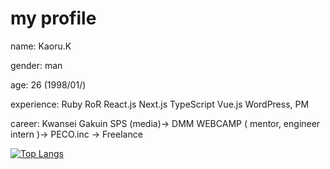 # my profile 
 name: Kaoru.K
 
 gender: man

 age: 26 (1998/01/)

 experience: Ruby RoR React.js Next.js TypeScript Vue.js WordPress, PM

 career: Kwansei Gakuin SPS (media)→ DMM WEBCAMP ( mentor, engineer intern )→ PECO.inc → Freelance

 [![Top Langs](https://github-readme-stats.vercel.app/api/top-langs/?username=kaoru-kk&layout=compact)](https://github.com/anuraghazra/github-readme-stats)
